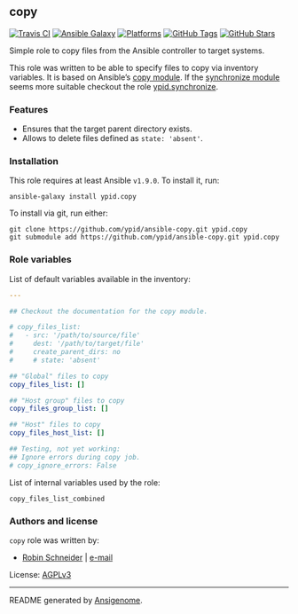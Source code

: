 ## copy

<!-- This file was generated by Ansigenome. Do not edit this file directly but
     instead have a look at the files in the ./meta/ directory. -->

[![Travis CI](http://img.shields.io/travis/ypid/ansible-copy.svg?style=flat)](http://travis-ci.org/ypid/ansible-copy)
[![Ansible Galaxy](http://img.shields.io/badge/galaxy-ypid.copy-660198.svg?style=flat)](https://galaxy.ansible.com/detail#/role/4558)
[![Platforms](http://img.shields.io/badge/platforms-debian%20/%20ubuntu-lightgrey.svg?style=flat)](#)
[![GitHub Tags](https://img.shields.io/github/tag/ypid/ansible-copy.svg)](https://github.com/ypid/ansible-copy)
[![GitHub Stars](https://img.shields.io/github/stars/ypid/ansible-copy.svg)](https://github.com/ypid/ansible-copy)

Simple role to copy files from the Ansible controller to target systems.

This role was written to be able to specify files to copy via inventory variables.
It is based on Ansible’s [copy module].
If the [synchronize module] seems more suitable checkout the role [ypid.synchronize].

### Features

* Ensures that the target parent directory exists.
* Allows to delete files defined as `state: 'absent'`.

[synchronize module]: https://docs.ansible.com/ansible/synchronize_module.html
[copy module]: https://docs.ansible.com/ansible/copy_module.html
[ypid.synchronize]: https://galaxy.ansible.com/ypid/synchronize

### Installation

This role requires at least Ansible `v1.9.0`. To install it, run:

```Shell
ansible-galaxy install ypid.copy
```

To install via git, run either:

```Shell
git clone https://github.com/ypid/ansible-copy.git ypid.copy
git submodule add https://github.com/ypid/ansible-copy.git ypid.copy
```



### Role variables

List of default variables available in the inventory:

```YAML
---

## Checkout the documentation for the copy module.

# copy_files_list:
#   - src: '/path/to/source/file'
#     dest: '/path/to/target/file'
#     create_parent_dirs: no
#     # state: 'absent'

## "Global" files to copy
copy_files_list: []

## "Host group" files to copy
copy_files_group_list: []

## "Host" files to copy
copy_files_host_list: []

## Testing, not yet working:
## Ignore errors during copy job.
# copy_ignore_errors: False
```

List of internal variables used by the role:

    copy_files_list_combined


### Authors and license

`copy` role was written by:

- [Robin Schneider](https://github.com/ypid) | [e-mail](mailto:ypid@riseup.net)

License: [AGPLv3](https://tldrlegal.com/license/gnu-affero-general-public-license-v3-%28agpl-3.0%29)

***

README generated by [Ansigenome](https://github.com/nickjj/ansigenome/).
